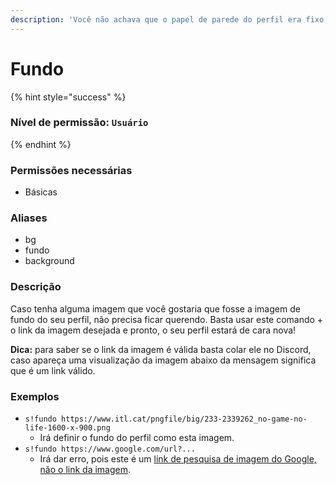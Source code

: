 ```yaml
---
description: 'Você não achava que o papel de parede do perfil era fixo, achava?'
---
```


# Fundo

{% hint style="success" %}
### Nível de permissão: `Usuário`
{% endhint %}

### Permissões necessárias

* Básicas

### Aliases

* bg
* fundo
* background

### Descrição

Caso tenha alguma imagem que você gostaria que fosse a imagem de fundo do seu perfil, não precisa ficar querendo. Basta usar este comando + o link da imagem desejada e pronto, o seu perfil estará de cara nova!

**Dica:** para saber se o link da imagem é válida basta colar ele no Discord, caso apareça uma visualização da imagem abaixo da mensagem significa que é um link válido.

### Exemplos

* `s!fundo https://www.itl.cat/pngfile/big/233-2339262_no-game-no-life-1600-x-900.png`
  * Irá definir o fundo do perfil como esta imagem.
* `s!fundo https://www.google.com/url?...`
  * Irá dar erro, pois este é um [link de pesquisa de imagem do Google, não o link da imagem](https://i.imgur.com/7Hp42VI.png).

